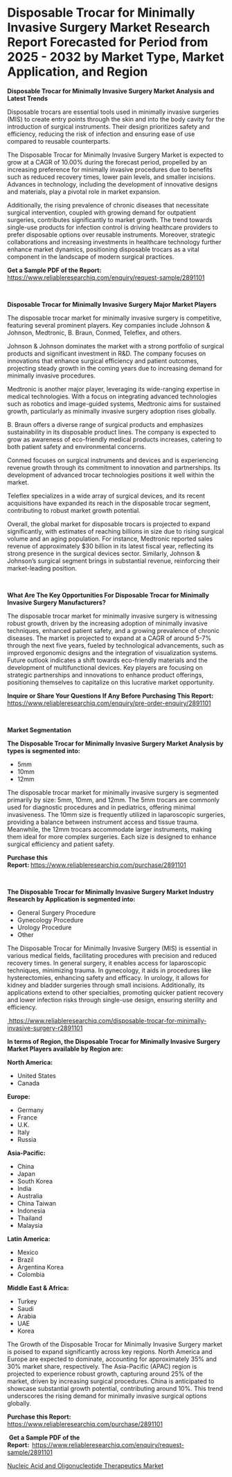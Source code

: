 <p><h1>Disposable Trocar for Minimally Invasive Surgery Market Research Report Forecasted for Period from 2025 -  2032 by Market Type, Market Application, and Region</h1></p><p><strong>Disposable Trocar for Minimally Invasive Surgery Market Analysis and Latest Trends</strong></p>
<p><p>Disposable trocars are essential tools used in minimally invasive surgeries (MIS) to create entry points through the skin and into the body cavity for the introduction of surgical instruments. Their design prioritizes safety and efficiency, reducing the risk of infection and ensuring ease of use compared to reusable counterparts. </p><p>The Disposable Trocar for Minimally Invasive Surgery Market is expected to grow at a CAGR of 10.00% during the forecast period, propelled by an increasing preference for minimally invasive procedures due to benefits such as reduced recovery times, lower pain levels, and smaller incisions. Advances in technology, including the development of innovative designs and materials, play a pivotal role in market expansion. </p><p>Additionally, the rising prevalence of chronic diseases that necessitate surgical intervention, coupled with growing demand for outpatient surgeries, contributes significantly to market growth. The trend towards single-use products for infection control is driving healthcare providers to prefer disposable options over reusable instruments. Moreover, strategic collaborations and increasing investments in healthcare technology further enhance market dynamics, positioning disposable trocars as a vital component in the landscape of modern surgical practices.</p></p>
<p><strong>Get a Sample PDF of the Report:&nbsp;</strong> <a href="https://www.reliableresearchiq.com/enquiry/request-sample/2891101?utm_campaign=2780&utm_medium=2&utm_source=Github&utm_content=ia&utm_term=14032025&utm_id=disposable-trocar-for-minimally-invasive-surgery">https://www.reliableresearchiq.com/enquiry/request-sample/2891101</a></p>
<p>&nbsp;</p>
<p><strong>Disposable Trocar for Minimally Invasive Surgery Major Market Players</strong></p>
<p><p>The disposable trocar market for minimally invasive surgery is competitive, featuring several prominent players. Key companies include Johnson & Johnson, Medtronic, B. Braun, Conmed, Teleflex, and others. </p><p>Johnson & Johnson dominates the market with a strong portfolio of surgical products and significant investment in R&D. The company focuses on innovations that enhance surgical efficiency and patient outcomes, projecting steady growth in the coming years due to increasing demand for minimally invasive procedures.</p><p>Medtronic is another major player, leveraging its wide-ranging expertise in medical technologies. With a focus on integrating advanced technologies such as robotics and image-guided systems, Medtronic aims for sustained growth, particularly as minimally invasive surgery adoption rises globally. </p><p>B. Braun offers a diverse range of surgical products and emphasizes sustainability in its disposable product lines. The company is expected to grow as awareness of eco-friendly medical products increases, catering to both patient safety and environmental concerns.</p><p>Conmed focuses on surgical instruments and devices and is experiencing revenue growth through its commitment to innovation and partnerships. Its development of advanced trocar technologies positions it well within the market.</p><p>Teleflex specializes in a wide array of surgical devices, and its recent acquisitions have expanded its reach in the disposable trocar segment, contributing to robust market growth potential.</p><p>Overall, the global market for disposable trocars is projected to expand significantly, with estimates of reaching billions in size due to rising surgical volume and an aging population. For instance, Medtronic reported sales revenue of approximately $30 billion in its latest fiscal year, reflecting its strong presence in the surgical devices sector. Similarly, Johnson & Johnson’s surgical segment brings in substantial revenue, reinforcing their market-leading position.</p></p>
<p>&nbsp;</p>
<p><strong>What Are The Key Opportunities For Disposable Trocar for Minimally Invasive Surgery Manufacturers?</strong></p>
<p><p>The disposable trocar market for minimally invasive surgery is witnessing robust growth, driven by the increasing adoption of minimally invasive techniques, enhanced patient safety, and a growing prevalence of chronic diseases. The market is projected to expand at a CAGR of around 5-7% through the next five years, fueled by technological advancements, such as improved ergonomic designs and the integration of visualization systems. Future outlook indicates a shift towards eco-friendly materials and the development of multifunctional devices. Key players are focusing on strategic partnerships and innovations to enhance product offerings, positioning themselves to capitalize on this lucrative market opportunity.</p></p>
<p><strong>Inquire or Share Your Questions If Any Before Purchasing This Report:</strong> <a href="https://www.reliableresearchiq.com/enquiry/pre-order-enquiry/2891101?utm_campaign=2780&utm_medium=2&utm_source=Github&utm_content=ia&utm_term=14032025&utm_id=disposable-trocar-for-minimally-invasive-surgery">https://www.reliableresearchiq.com/enquiry/pre-order-enquiry/2891101</a></p>
<p>&nbsp;</p>
<p><strong>Market Segmentation</strong></p>
<p><strong>The Disposable Trocar for Minimally Invasive Surgery Market Analysis by types is segmented into:</strong></p>
<p><ul><li>5mm</li><li>10mm</li><li>12mm</li></ul></p>
<p><p>The disposable trocar market for minimally invasive surgery is segmented primarily by size: 5mm, 10mm, and 12mm. The 5mm trocars are commonly used for diagnostic procedures and in pediatrics, offering minimal invasiveness. The 10mm size is frequently utilized in laparoscopic surgeries, providing a balance between instrument access and tissue trauma. Meanwhile, the 12mm trocars accommodate larger instruments, making them ideal for more complex surgeries. Each size is designed to enhance surgical efficiency and patient safety.</p></p>
<p><strong>Purchase this Report:&nbsp;</strong><a href="https://www.reliableresearchiq.com/purchase/2891101?utm_campaign=2780&utm_medium=2&utm_source=Github&utm_content=ia&utm_term=14032025&utm_id=disposable-trocar-for-minimally-invasive-surgery">https://www.reliableresearchiq.com/purchase/2891101</a></p>
<p>&nbsp;</p>
<p><strong>The Disposable Trocar for Minimally Invasive Surgery Market Industry Research by Application is segmented into:</strong></p>
<p><ul><li>General Surgery Procedure</li><li>Gynecology Procedure</li><li>Urology Procedure</li><li>Other</li></ul></p>
<p><p>The Disposable Trocar for Minimally Invasive Surgery (MIS) is essential in various medical fields, facilitating procedures with precision and reduced recovery times. In general surgery, it enables access for laparoscopic techniques, minimizing trauma. In gynecology, it aids in procedures like hysterectomies, enhancing safety and efficacy. In urology, it allows for kidney and bladder surgeries through small incisions. Additionally, its applications extend to other specialties, promoting quicker patient recovery and lower infection risks through single-use design, ensuring sterility and efficiency.</p></p>
<p><a href="https://www.reliableresearchiq.com/disposable-trocar-for-minimally-invasive-surgery-r2891101?utm_campaign=2780&utm_medium=2&utm_source=Github&utm_content=ia&utm_term=14032025&utm_id=disposable-trocar-for-minimally-invasive-surgery">&nbsp;https://www.reliableresearchiq.com/disposable-trocar-for-minimally-invasive-surgery-r2891101</a></p>
<p><strong>In terms of Region, the Disposable Trocar for Minimally Invasive Surgery Market Players available by Region are:</strong></p>
<p>
    <p> <strong> North America: </strong>
        <ul>
            <li>United States</li>
            <li>Canada</li>
        </ul>
        </p> 
    <p> <strong> Europe: </strong>
        <ul>
            <li>Germany</li>
            <li>France</li>
            <li>U.K.</li>
            <li>Italy</li>
            <li>Russia</li>
        </ul>
        </p> 
    <p> <strong> Asia-Pacific: </strong>
        <ul>
            <li>China</li>
            <li>Japan</li>
            <li>South Korea</li>
            <li>India</li>
            <li>Australia</li>
            <li>China Taiwan</li>
            <li>Indonesia</li>
            <li>Thailand</li>
            <li>Malaysia</li>
        </ul>
        </p> 
    <p> <strong> Latin America: </strong>
        <ul>
            <li>Mexico</li>
            <li>Brazil</li>
            <li>Argentina Korea</li>
            <li>Colombia</li>
        </ul>
        </p> 
    <p> <strong> Middle East & Africa: </strong>
        <ul>
            <li>Turkey</li>
            <li>Saudi</li>
            <li>Arabia</li>
            <li>UAE</li>
            <li>Korea</li>
        </ul>
    </p>
    </p>
<p><p>The Growth of the Disposable Trocar for Minimally Invasive Surgery market is poised to expand significantly across key regions. North America and Europe are expected to dominate, accounting for approximately 35% and 30% market share, respectively. The Asia-Pacific (APAC) region is projected to experience robust growth, capturing around 25% of the market, driven by increasing surgical procedures. China is anticipated to showcase substantial growth potential, contributing around 10%. This trend underscores the rising demand for minimally invasive surgical options globally.</p></p>
<p><strong>Purchase this Report: </strong><a href="https://www.reliableresearchiq.com/purchase/2891101?utm_campaign=2780&utm_medium=2&utm_source=Github&utm_content=ia&utm_term=14032025&utm_id=disposable-trocar-for-minimally-invasive-surgery">https://www.reliableresearchiq.com/purchase/2891101</a></p>
<p>&nbsp;<strong>Get a Sample PDF of the Report:&nbsp;&nbsp;</strong><a href="https://www.reliableresearchiq.com/enquiry/request-sample/2891101?utm_campaign=2780&utm_medium=2&utm_source=Github&utm_content=ia&utm_term=14032025&utm_id=disposable-trocar-for-minimally-invasive-surgery">https://www.reliableresearchiq.com/enquiry/request-sample/2891101</a></p>
<p><strong></strong></p>
<p><p><a href="https://github.com/melkebps5/Market-Research-Report-List-1/blob/main/nucleic-acid-and-oligonucleotide-therapeutics-market.md?utm_campaign=2780&utm_medium=2&utm_source=Github&utm_content=ia&utm_term=14032025&utm_id=disposable-trocar-for-minimally-invasive-surgery">Nucleic Acid and Oligonucleotide Therapeutics Market</a></p></p>